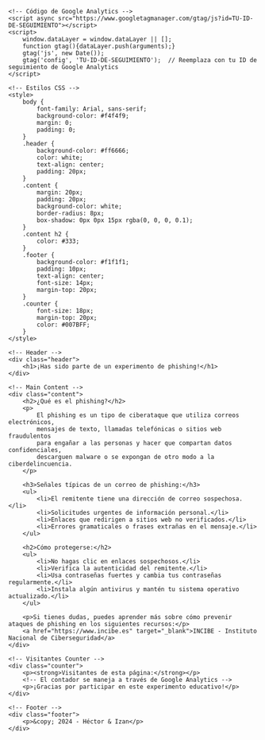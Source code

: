 <!DOCTYPE html>
<html lang="es">
<head>
    <meta charset="UTF-8">
    <meta name="viewport" content="width=device-width, initial-scale=1.0">
    <title>¡Has quedado expuesto a un ataque de Phising!</title>
    
    <!-- Código de Google Analytics -->
    <script async src="https://www.googletagmanager.com/gtag/js?id=TU-ID-DE-SEGUIMIENTO"></script>
    <script>
        window.dataLayer = window.dataLayer || [];
        function gtag(){dataLayer.push(arguments);}
        gtag('js', new Date());
        gtag('config', 'TU-ID-DE-SEGUIMIENTO');  // Reemplaza con tu ID de seguimiento de Google Analytics
    </script>

    <!-- Estilos CSS -->
    <style>
        body {
            font-family: Arial, sans-serif;
            background-color: #f4f4f9;
            margin: 0;
            padding: 0;
        }
        .header {
            background-color: #ff6666;
            color: white;
            text-align: center;
            padding: 20px;
        }
        .content {
            margin: 20px;
            padding: 20px;
            background-color: white;
            border-radius: 8px;
            box-shadow: 0px 0px 15px rgba(0, 0, 0, 0.1);
        }
        .content h2 {
            color: #333;
        }
        .footer {
            background-color: #f1f1f1;
            padding: 10px;
            text-align: center;
            font-size: 14px;
            margin-top: 20px;
        }
        .counter {
            font-size: 18px;
            margin-top: 20px;
            color: #007BFF;
        }
    </style>
</head>
<body>

    <!-- Header -->
    <div class="header">
        <h1>¡Has sido parte de un experimento de phishing!</h1>
    </div>

    <!-- Main Content -->
    <div class="content">
        <h2>¿Qué es el phishing?</h2>
        <p>
            El phishing es un tipo de ciberataque que utiliza correos electrónicos,
            mensajes de texto, llamadas telefónicas o sitios web fraudulentos
            para engañar a las personas y hacer que compartan datos confidenciales, 
            descarguen malware o se expongan de otro modo a la ciberdelincuencia.
        </p>

        <h3>Señales típicas de un correo de phishing:</h3>
        <ul>
            <li>El remitente tiene una dirección de correo sospechosa.</li>
            <li>Solicitudes urgentes de información personal.</li>
            <li>Enlaces que redirigen a sitios web no verificados.</li>
            <li>Errores gramaticales o frases extrañas en el mensaje.</li>
        </ul>

        <h2>Cómo protegerse:</h2>
        <ul>
            <li>No hagas clic en enlaces sospechosos.</li>
            <li>Verifica la autenticidad del remitente.</li>
            <li>Usa contraseñas fuertes y cambia tus contraseñas regularmente.</li>
            <li>Instala algún antivirus y mantén tu sistema operativo actualizado.</li>
        </ul>

        <p>Si tienes dudas, puedes aprender más sobre cómo prevenir ataques de phishing en los siguientes recursos:</p>
        <a href="https://www.incibe.es" target="_blank">INCIBE - Instituto Nacional de Ciberseguridad</a>
    </div>

    <!-- Visitantes Counter -->
    <div class="counter">
        <p><strong>Visitantes de esta página:</strong></p>
        <!-- El contador se maneja a través de Google Analytics -->
        <p>¡Gracias por participar en este experimento educativo!</p>
    </div>

    <!-- Footer -->
    <div class="footer">
        <p>&copy; 2024 - Héctor & Izan</p>
    </div>

</body>
</html>
